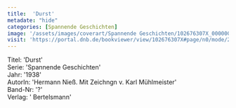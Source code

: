 ```yaml
---
title:  'Durst'
metadate: "hide"
categories: [Spannende Geschichten]
image: '/assets/images/coverart/Spannende Geschichten/102676307X_00000010.jpg'
visit: 'https://portal.dnb.de/bookviewer/view/102676307X#page/n0/mode/2up'
---
```

Titel: 'Durst' <br>
Serie: 'Spannende Geschichten' <br>
Jahr: '1938' <br>
AutorIn: 'Hermann Nieß. Mit Zeichngn v. Karl Mühlmeister' <br>
Band-Nr: '?' <br>
Verlag: ' Bertelsmann'